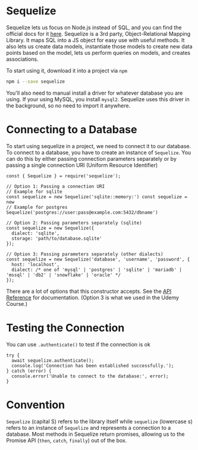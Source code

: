 # Sequelize

Sequelize lets us focus on Node.js instead of SQL, and you can find the official docs for it [here](https://sequelize.org). Sequelize is a 3rd party, Object-Relational Mapping Library. It maps SQL into a JS object for easy use with useful methods. It also lets us create data models, instantiate those models to create new data points based on the model, lets us perform queries on models, and creates associations.

To start using it, download it into a project via `npm`

```bash
npm i --save sequelize
```

You'll also need to manual install a driver for whatever database you are using. If your using MySQL, you install `mysql2`. Sequelize uses this driver in the background, so no need to import it anywhere.

# Connecting to a Database

To start using sequelize in a project, we need to connect it to our database. To connect to a database, you have to create an instance of `Sequelize`. You can do this by either passing connection parameters separately or by passing a single connection URI (Uniform Resource Identifier)

```JS
const { Sequelize } = require('sequelize');
        
// Option 1: Passing a connection URI
// Example for sqlite
const sequelize = new Sequelize('sqlite::memory:') const sequelize = new 
// Example for postgres
Sequelize('postgres://user:pass@example.com:5432/dbname') 

// Option 2: Passing parameters separately (sqlite)
const sequelize = new Sequelize({
  dialect: 'sqlite',
  storage: 'path/to/database.sqlite'
});
        
// Option 3: Passing parameters separately (other dialects)
const sequelize = new Sequelize('database', 'username', 'password', {
  host: 'localhost',
  dialect: /* one of 'mysql' | 'postgres' | 'sqlite' | 'mariadb' | 'mssql' | 'db2' | 'snowflake' | 'oracle' */
});
```

There are a lot of options that this constructor accepts. See the [API Reference](https://sequelize.org/api/v6/class/src/sequelize.js~sequelize#instance-constructor-constructor) for documentation. (Option 3 is what we used in the Udemy Course.)

# Testing the Connection

You can use `.authenticate()` to test if the connection is ok

```JS
try {
  await sequelize.authenticate();
  console.log('Connection has been established successfully.');
} catch (error) {
  console.error('Unable to connect to the database:', error);
}
```

# Convention

`Sequelize` (capital S) refers to the library itself while `sequelize` (lowercase s) refers to an instance of `Sequelize` and represents a connection to a database. Most methods in Sequelize return promises, allowing us to the Promise API (`then`, `catch`, `finally`) out of the box.